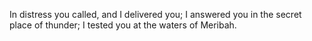 In distress you called, and I delivered you; I answered you in the secret place of thunder; I tested you at the waters of Meribah.
